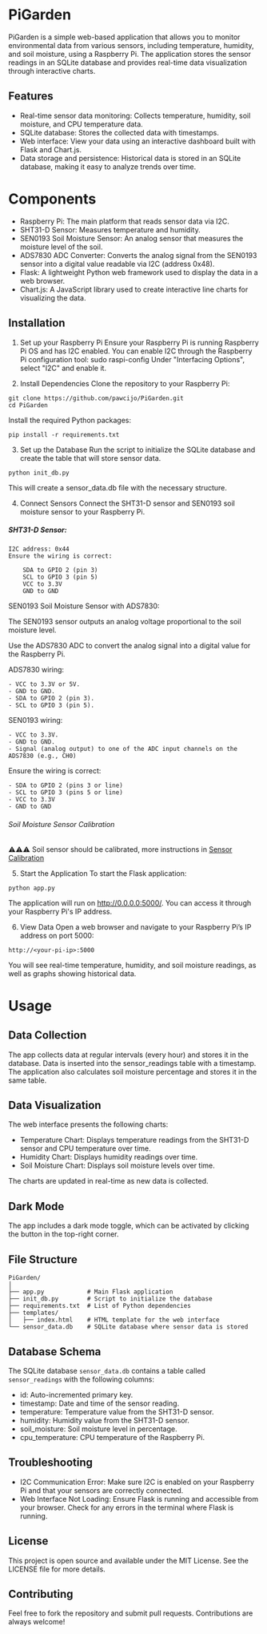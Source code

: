 # PiGarden

PiGarden is a simple web-based application that allows you to monitor environmental data from various sensors, including temperature, humidity, and soil moisture, using a Raspberry Pi. The application stores the sensor readings in an SQLite database and provides real-time data visualization through interactive charts.

## Features
- Real-time sensor data monitoring: Collects temperature, humidity, soil moisture, and CPU temperature data.
- SQLite database: Stores the collected data with timestamps.
- Web interface: View your data using an interactive dashboard built with Flask and Chart.js.
- Data storage and persistence: Historical data is stored in an SQLite database, making it easy to analyze trends over time.

#  Components
- Raspberry Pi: The main platform that reads sensor data via I2C.
- SHT31-D Sensor: Measures temperature and humidity.
- SEN0193 Soil Moisture Sensor: An analog sensor that measures the moisture level of the soil.
- ADS7830 ADC Converter: Converts the analog signal from the SEN0193 sensor into a digital value readable via I2C (address 0x48).
- Flask: A lightweight Python web framework used to display the data in a web browser.
- Chart.js: A JavaScript library used to create interactive line charts for visualizing the data.

## Installation

1. Set up your Raspberry Pi
Ensure your Raspberry Pi is running Raspberry Pi OS and has I2C enabled. You can enable I2C through the Raspberry Pi configuration tool:
sudo raspi-config
Under "Interfacing Options", select "I2C" and enable it.

2. Install Dependencies
Clone the repository to your Raspberry Pi:
```
git clone https://github.com/pawcijo/PiGarden.git
cd PiGarden
```

Install the required Python packages:
```
pip install -r requirements.txt
```

3. Set up the Database
Run the script to initialize the SQLite database and create the table that will store sensor data.
```
python init_db.py
```
This will create a sensor_data.db file with the necessary structure.

4. Connect Sensors
Connect the SHT31-D sensor and SEN0193 soil moisture sensor to your Raspberry Pi.

##### SHT31-D Sensor:

    I2C address: 0x44
    Ensure the wiring is correct:
    
        SDA to GPIO 2 (pin 3)
        SCL to GPIO 3 (pin 5)
        VCC to 3.3V
        GND to GND
    
SEN0193 Soil Moisture Sensor with ADS7830:

The SEN0193 sensor outputs an analog voltage proportional to the soil moisture level.

Use the ADS7830 ADC to convert the analog signal into a digital value for the Raspberry Pi.

ADS7830 wiring:
 ```
- VCC to 3.3V or 5V.
- GND to GND.
- SDA to GPIO 2 (pin 3).
- SCL to GPIO 3 (pin 5).
```

SEN0193 wiring:
```
- VCC to 3.3V.
- GND to GND.
- Signal (analog output) to one of the ADC input channels on the ADS7830 (e.g., CH0)
```
Ensure the wiring is correct:
```
- SDA to GPIO 2 (pins 3 or line)
- SCL to GPIO 3 (pins 5 or line)
- VCC to 3.3V
- GND to GND
```

###### Soil Moisture Sensor Calibration

⚠️⚠️⚠️ Soil sensor should be calibrated, more instructions in [Sensor Calibration](https://github.com/pawcijo/PiGarden/tree/main/helper_script/soil_sensor_calibration.md)

5. Start the Application
To start the Flask application:
```
python app.py
```
The application will run on http://0.0.0.0:5000/. You can access it through your Raspberry Pi's IP address.

6. View Data
Open a web browser and navigate to your Raspberry Pi’s IP address on port 5000:
```
http://<your-pi-ip>:5000
```
You will see real-time temperature, humidity, and soil moisture readings, as well as graphs showing historical data.

# Usage

## Data Collection
The app collects data at regular intervals (every hour) and stores it in the database. Data is inserted into the sensor_readings table with a timestamp. The application also calculates soil moisture percentage and stores it in the same table.

## Data Visualization
The web interface presents the following charts:
- Temperature Chart: Displays temperature readings from the SHT31-D sensor and CPU temperature over time.
- Humidity Chart: Displays humidity readings over time.
- Soil Moisture Chart: Displays soil moisture levels over time.

The charts are updated in real-time as new data is collected.

## Dark Mode
The app includes a dark mode toggle, which can be activated by clicking the button in the top-right corner.

## File Structure
```
PiGarden/
│
├── app.py            # Main Flask application
├── init_db.py        # Script to initialize the database
├── requirements.txt  # List of Python dependencies
├── templates/
│   ├── index.html    # HTML template for the web interface
└── sensor_data.db    # SQLite database where sensor data is stored
```

## Database Schema
The SQLite database `sensor_data.db` contains a table called `sensor_readings` with the following columns:
- id: Auto-incremented primary key.
- timestamp: Date and time of the sensor reading.
- temperature: Temperature value from the SHT31-D sensor.
- humidity: Humidity value from the SHT31-D sensor.
- soil_moisture: Soil moisture level in percentage.
- cpu_temperature: CPU temperature of the Raspberry Pi.


## Troubleshooting
- I2C Communication Error: Make sure I2C is enabled on your Raspberry Pi and that your sensors are correctly connected.
- Web Interface Not Loading: Ensure Flask is running and accessible from your browser. Check for any errors in the terminal where Flask is running.

## License
This project is open source and available under the MIT License. See the LICENSE file for more details.

## Contributing
Feel free to fork the repository and submit pull requests. Contributions are always welcome!


